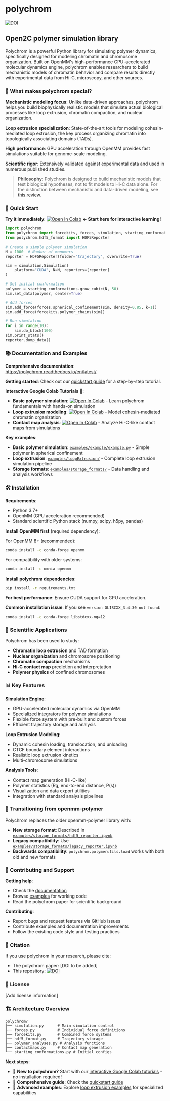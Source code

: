 # polychrom

[![DOI](https://zenodo.org/badge/178608195.svg)](https://zenodo.org/badge/latestdoi/178608195)

## Open2C polymer simulation library

Polychrom is a powerful Python library for simulating polymer dynamics, specifically designed for modeling chromatin and chromosome organization. Built on OpenMM's high-performance GPU-accelerated molecular dynamics engine, polychrom enables researchers to build mechanistic models of chromatin behavior and compare results directly with experimental data from Hi-C, microscopy, and other sources.

### 🧬 What makes polychrom special?

**Mechanistic modeling focus**: Unlike data-driven approaches, polychrom helps you build biophysically realistic models that simulate actual biological processes like loop extrusion, chromatin compaction, and nuclear organization.

**Loop extrusion specialization**: State-of-the-art tools for modeling cohesin-mediated loop extrusion, the key process organizing chromatin into topologically associating domains (TADs).

**High performance**: GPU acceleration through OpenMM provides fast simulations suitable for genome-scale modeling.

**Scientific rigor**: Extensively validated against experimental data and used in numerous published studies.

> **Philosophy**: Polychrom is designed to build mechanistic models that test biological hypotheses, not to fit models to Hi-C data alone. For the distinction between mechanistic and data-driven modeling, see [this review](https://pubmed.ncbi.nlm.nih.gov/26364723/).

### 🚀 Quick Start

**Try it immediately**: [![Open In Colab](https://colab.research.google.com/assets/colab-badge.svg)](https://colab.research.google.com/github/darinddv/polychrom/blob/master/tutorials/01_basic_polymer_simulation.ipynb) **← Start here for interactive learning!**

```python
import polychrom
from polychrom import forcekits, forces, simulation, starting_conformations
from polychrom.hdf5_format import HDF5Reporter

# Create a simple polymer simulation
N = 1000  # Number of monomers
reporter = HDF5Reporter(folder="trajectory", overwrite=True)

sim = simulation.Simulation(
    platform="CUDA", N=N, reporters=[reporter]
)

# Set initial conformation
polymer = starting_conformations.grow_cubic(N, 50)
sim.set_data(polymer, center=True)

# Add forces
sim.add_force(forces.spherical_confinement(sim, density=0.85, k=1))
sim.add_force(forcekits.polymer_chains(sim))

# Run simulation  
for i in range(10):
    sim.do_block(100)
sim.print_stats()
reporter.dump_data()
```

### 📚 Documentation and Examples

**Comprehensive documentation**: https://polychrom.readthedocs.io/en/latest/

**Getting started**: Check out our [quickstart guide](https://polychrom.readthedocs.io/en/latest/quickstart.html) for a step-by-step tutorial.

**Interactive Google Colab Tutorials** 🚀:
- **Basic polymer simulation**: [![Open In Colab](https://colab.research.google.com/assets/colab-badge.svg)](https://colab.research.google.com/github/darinddv/polychrom/blob/master/tutorials/01_basic_polymer_simulation.ipynb) - Learn polychrom fundamentals with hands-on simulation
- **Loop extrusion modeling**: [![Open In Colab](https://colab.research.google.com/assets/colab-badge.svg)](https://colab.research.google.com/github/darinddv/polychrom/blob/master/tutorials/02_loop_extrusion_simulation.ipynb) - Model cohesin-mediated chromatin organization  
- **Contact map analysis**: [![Open In Colab](https://colab.research.google.com/assets/colab-badge.svg)](https://colab.research.google.com/github/darinddv/polychrom/blob/master/tutorials/03_contact_map_analysis.ipynb) - Analyze Hi-C-like contact maps from simulations

**Key examples**:
- **Basic polymer simulation**: [`examples/example/example.py`](examples/example/example.py) - Simple polymer in spherical confinement
- **Loop extrusion**: [`examples/loopExtrusion/`](examples/loopExtrusion/) - Complete loop extrusion simulation pipeline
- **Storage formats**: [`examples/storage_formats/`](examples/storage_formats/) - Data handling and analysis workflows

### 🛠️ Installation

**Requirements**:
- Python 3.7+
- OpenMM (GPU acceleration recommended)
- Standard scientific Python stack (numpy, scipy, h5py, pandas)

**Install OpenMM first** (required dependency):

For OpenMM 8+ (recommended):
```bash
conda install -c conda-forge openmm
```

For compatibility with older systems:
```bash
conda install -c omnia openmm
```

**Install polychrom dependencies**:
```bash
pip install -r requirements.txt
```

**For best performance**: Ensure CUDA support for GPU acceleration.

**Common installation issue**: If you see `version GLIBCXX_3.4.30 not found`:
```bash
conda install -c conda-forge libstdcxx-ng=12
```

### 🔬 Scientific Applications

Polychrom has been used to study:
- **Chromatin loop extrusion** and TAD formation
- **Nuclear organization** and chromosome positioning  
- **Chromatin compaction** mechanisms
- **Hi-C contact map** prediction and interpretation
- **Polymer physics** of confined chromosomes

### 📊 Key Features

**Simulation Engine**:
- GPU-accelerated molecular dynamics via OpenMM
- Specialized integrators for polymer simulations
- Flexible force system with pre-built and custom forces
- Efficient trajectory storage and analysis

**Loop Extrusion Modeling**:
- Dynamic cohesin loading, translocation, and unloading
- CTCF boundary element interactions
- Realistic loop extrusion kinetics
- Multi-chromosome simulations

**Analysis Tools**:
- Contact map generation (Hi-C-like)
- Polymer statistics (Rg, end-to-end distance, P(s))
- Visualization and data export utilities
- Integration with standard analysis pipelines

### 🔄 Transitioning from openmm-polymer

Polychrom replaces the older openmm-polymer library with:
- **New storage format**: Described in [`examples/storage_formats/hdf5_reporter.ipynb`](examples/storage_formats/hdf5_reporter.ipynb)
- **Legacy compatibility**: Use [`examples/storage_formats/legacy_reporter.ipynb`](examples/storage_formats/legacy_reporter.ipynb)
- **Backwards compatibility**: `polychrom.polymerutils.load` works with both old and new formats

### 🤝 Contributing and Support

**Getting help**:
- Check the [documentation](https://polychrom.readthedocs.io/en/latest/)
- Browse [examples](examples/) for working code
- Read the polychrom paper for scientific background

**Contributing**:
- Report bugs and request features via GitHub issues
- Contribute examples and documentation improvements
- Follow the existing code style and testing practices

### 📖 Citation

If you use polychrom in your research, please cite:
- The polychrom paper: [DOI to be added]
- This repository: [![DOI](https://zenodo.org/badge/178608195.svg)](https://zenodo.org/badge/latestdoi/178608195)

### 📝 License

[Add license information]

### 🏗️ Architecture Overview

```
polychrom/
├── simulation.py      # Main simulation control
├── forces.py          # Individual force definitions
├── forcekits.py       # Combined force systems  
├── hdf5_format.py     # Trajectory storage
├── polymer_analyses.py # Analysis functions
├── contactmaps.py     # Contact map generation
└── starting_conformations.py # Initial configs
```

**Next steps**: 
- 🚀 **New to polychrom?** Start with our [interactive Google Colab tutorials](tutorials/) - no installation required!
- 📖 **Comprehensive guide**: Check the [quickstart guide](https://polychrom.readthedocs.io/en/latest/quickstart.html) 
- 🧬 **Advanced examples**: Explore [loop extrusion examples](examples/loopExtrusion/) for specialized capabilities
